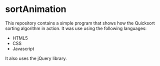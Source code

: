 # sortAnimation

This repository contains a simple program that shows how the Quicksort sorting algorithm in action.
It was use using the following languages:

- HTML5
- CSS
- Javascript

It also uses the jQuery library.